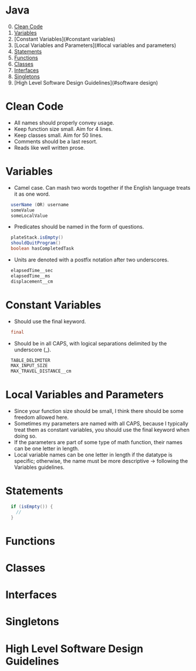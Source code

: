 # Java

0. [Clean Code](#cleancode)
1. [Variables](#variables)
2. [Constant Variables](#constant variables)
3. [Local Variables and Parameters](#local variables and parameters)
4. [Statements](#statements)
5. [Functions](#functions)
6. [Classes](#classes)
7. [Interfaces](#interfaces)
8. [Singletons](#singletons)
9. [High Level Software Design Guidelines](#software design)

# Clean Code
  - All names should properly convey usage.
  - Keep function size small. Aim for 4 lines.
  - Keep classes small. Aim for 50 lines.
  - Comments should be a last resort.
  - Reads like well written prose.

# Variables
  - Camel case.  Can mash two words together if the English language treats it as one word.
```Java
  userName (OR) username
  someValue
  someLocalValue
```
  - Predicates should be named in the form of questions. 
```Java
  plateStack.isEmpty()
  shouldQuitProgram()
  boolean hasCompletedTask
```
  - Units are denoted with a postfix notation after two underscores.
```Java
  elapsedTime__sec
  elapsedTime__ms
  displacement__cm
```

# Constant Variables
  - Should use the final keyword.
```Java 
  final 
```
  - Should be in all CAPS, with logical separations delimited by the underscore (_).
```Java
  TABLE_DELIMITER
  MAX_INPUT_SIZE
  MAX_TRAVEL_DISTANCE__cm
```

# Local Variables and Parameters
  - Since your function size should be small, I think there should be some freedom allowed here.
  - Sometimes my parameters are named with all CAPS, because I typically treat them as constant variables, you should use the final keyword when doing so.
  - If the parameters are part of some type of math function, their names can be one letter in length.
  - Local variable names can be one letter in length if the datatype is specific; otherwise, the name must be more  descriptive -> following the Variables guidelines.

# Statements
```Java
  if (isEmpty()) {
    //
  }
```

# Functions

# Classes

# Interfaces

# Singletons

# High Level Software Design Guidelines
